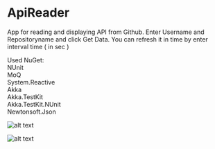 # ApiReader
App for reading and displaying API from Github.
Enter Username and Repositoryname and click Get Data.
You can refresh it in time by enter interval time ( in sec )

Used NuGet: <br />
NUnit <br />
MoQ <br />
System.Reactive <br />
Akka <br />
Akka.TestKit <br />
Akka.TestKit.NUnit <br />
Newtonsoft.Json <br />

![alt text](https://i.imgur.com/AVXEQVL.jpg)

![alt text](https://i.imgur.com/RKqNelO.jpg)
